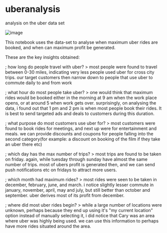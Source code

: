 # uberanalysis
analysis on the uber data set

![image](https://user-images.githubusercontent.com/84668911/164947323-f60162f2-6f21-4b6d-98bc-3ec6a2320ace.png)

This notebook uses the data-set to analyse when maximum uber rides are booked, and when can maximum profit be generated.

 These are the key insights obtained:

; how long do people travel with uber? 
    > most people were found to travel between 0-30 miles, indicating very less people used uber for cross city trips. our target customers then narrow down to people that use uber to commute daily to and from work 
    
; what hour do most people take uber?
    > one would think that maximum rides would be booked either in the morning at 9 am when the work place opens, or at around 5 when work gets over. surprisingly, on analysing the data, i found out that 1 pm and 2 pm is when most people book their rides. It is best to send targeted ads and deals to customers during this duration. 
    
; what purpose do most customers use uber for?
    > most customers were found to book rides for meetings, and next up were for entertainment and meals. we can provide discounts and coupons for people falling into the second category(for example: a discount on booking of the film if they take an uber there etc)
    
 ; which day has the max number of trips?
    > most trips are found to be taken on friday. again, while tuesday through sunday have almost the same number of trips. most of ubers profit is generated then, and we can send push notifications etc on fridays to attract more users.
    
; which month had maximum rides?
    > most rides were seen to be taken in december, february, june, and march. i notice slightly lesser commute in january, november, april, may and july, but still better than october and september. uber derives most of its profit from december.
    
 ; where did most uber rides begin?
    > while a large number of locations were unknown, perhaps because they end up using it's "my current location" option instead of manually selecting it, i did notice that Cary was an area where uber was highly being used. we can use this information to perhaps have more rides situated around the area.
